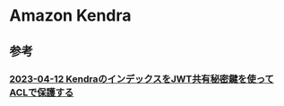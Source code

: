 # Amazon Kendra

## 参考

### [2023-04-12 KendraのインデックスをJWT共有秘密鍵を使ってACLで保護する](https://aws.amazon.com/jp/blogs/machine-learning/secure-your-amazon-kendra-indexes-with-the-acl-using-a-jwt-shared-secret-key/)